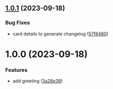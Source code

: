 ## [1.0.1](https://github.com/yzhylin/react-module-federation/compare/host-v1.0.0...host-v1.0.1) (2023-09-18)


### Bug Fixes

* card details to generate changelog ([57f8480](https://github.com/yzhylin/react-module-federation/commit/57f84804cf4513fb04bfb7c0e46cadcc4c8c2ca2))

# 1.0.0 (2023-09-18)


### Features

* add greeting ([3a28e39](https://github.com/yzhylin/react-module-federation/commit/3a28e391cdef0aecd0d67512c33adc3f09ac66cd))
